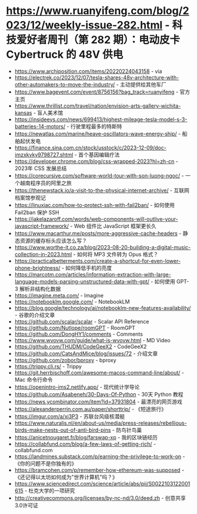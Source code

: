 # https://www.ruanyifeng.com/blog/2023/12/weekly-issue-282.html - 科技爱好者周刊（第 282 期）：电动皮卡 Cybertruck 的 48V 供电

- https://www.archiposition.com/items/20220224043158 - via
- https://electrek.co/2023/12/07/tesla-shares-48v-architecture-with-other-automakers-to-move-the-industry/ - 主动提供给其他车厂
- https://www.bagevent.com/event/8756156?bag_track=ruanyifeng - 官方主页
- https://www.thrillist.com/travel/nation/envision-arts-gallery-wichita-kansas - 盲人美术馆
- https://insideevs.com/news/699413/highest-mileage-tesla-model-s-3-batteries-14-motors/ - 行驶里程最多的特斯特
- https://newatlas.com/marine/heave-oscillators-wave-energy-ship/ - 船舶起伏发电
- https://finance.sina.com.cn/stock/usstock/c/2023-12-09/doc-imzxkvky9798727.shtml - 首个基因编辑疗法
- https://developer.chrome.com/blog/css-wrapped-2023?hl=zh-cn - 2023年 CSS 发展总结
- https://corecursive.com/software-world-tour-with-son-luong-ngoc/ - 一个越南程序员的阿里之旅
- https://thenewstack.io/a-visit-to-the-physical-internet-archive/ - 互联网档案馆参观记
- https://linuxiac.com/how-to-protect-ssh-with-fail2ban/ - 如何使用 Fail2ban 保护 SSH
- https://jakelazaroff.com/words/web-components-will-outlive-your-javascript-framework/ - Web 组件比 JavaScript 框架更长久
- https://www.macarthur.me/posts/more-aggressive-cache-headers - 静态资源的缓存标头应该怎么写？
- https://www.worthe-it.co.za/blog/2023-08-20-building-a-digital-music-collection-in-2023.html - 如何将 MP3 文件转为 Opus 格式？
- https://practicalbetterments.com/create-a-shortcut-for-even-lower-phone-brightness/ - 如何降低手机的亮度
- https://marcotm.com/articles/information-extraction-with-large-language-models-parsing-unstructured-data-with-gpt/ - 如何使用 GPT-3 解析非结构化数据
- https://imagine.meta.com/ - Imagine
- https://notebooklm.google.com/ - NotebookLM
- https://blog.google/technology/ai/notebooklm-new-features-availability/ - 谷歌的介绍文章
- https://github.com/scalar/scalar - Scalar API Reference
- https://github.com/Nutlope/roomGPT - RoomGPT
- https://github.com/DongHY1/comments - Comments
- https://www.wvovw.com/guide/what-is-wvovw.html - MD Video
- https://github.com/THUDM/CodeGeeX2 - CodeGeeX2
- https://github.com/CatsAndMice/blog/issues/72 - 介绍文章
- https://github.com/zobor/bproxy - bproxy
- https://trippy.cli.rs/ - Trippy
- https://git.herrbischoff.com/awesome-macos-command-line/about/ - Mac 命令行命令
- https://openintro-ims2.netlify.app/ - 现代统计学导论
- https://github.com/Asabeneh/30-Days-Of-Python - 30天 Python 教程
- https://news.ycombinator.com/item?id=37931804 - 最漂亮的网页游戏
- https://alexanderperrin.com.au/paper/shorttrip/ - 《短途旅行》
- https://imgur.com/a/xi3P3 - 苏联台风级核潜艇
- https://www.naturalis.nl/en/about-us/media/press-releases/rebellious-birds-make-nests-out-of-anti-bird-pins - 防鸟针鸟巢
- https://anicetnougaret.fr/blog/farswap-xp - 我的区块链经历
- https://collabfund.com/blog/a-few-laws-of-getting-rich/ - collabfund.com
- https://landmines.substack.com/p/earning-the-privilege-to-work-on - 《你的问题不是你独有的》
- https://bramcohen.com/p/remember-how-ethereum-was-supposed - 《还记得以太坊如何成为"世界计算机"吗？》
- https://www.sciencedirect.com/science/article/abs/pii/S0022103122001615 - 杜克大学的一项研究
- http://creativecommons.org/licenses/by-nc-nd/3.0/deed.zh - 创意共享3.0许可证